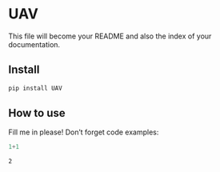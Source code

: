 # UAV

<!-- WARNING: THIS FILE WAS AUTOGENERATED! DO NOT EDIT! -->

This file will become your README and also the index of your
documentation.

## Install

``` sh
pip install UAV
```

## How to use

Fill me in please! Don’t forget code examples:

``` python
1+1
```

    2
